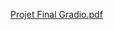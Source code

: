 [Projet Final Gradio.pdf](https://github.com/alimansouridev/Gradio/files/15484655/Projet.Final.Gradio.pdf)

